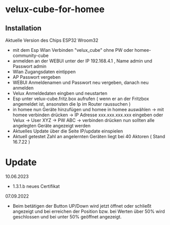 # velux-cube-for-homee
## Installation

Aktuelle Version des Chips ESP32 Wroom32 

  - mit dem Esp Wlan Verbinden "velux_cube" ohne PW oder homee-community-cube
  - anmelden an der WEBUI unter der IP 192.168.4.1 , Name admin und Passwort admin
  - Wlan Zugangsdaten eintippen
  - AP Passwort vergeben 
  - WEBUI Anmeldenamen und Passwort neu vergeben, danach neu anmelden
  - Velux Anmeldedaten eingben und neustarten
  - Esp unter velux-cube.fritz.box aufrufen ( wenn er an der Fritzbox angemeldet ist, ansonsten die Ip im Router raussuchen )
  - in homee nun Geräte hinzufügen und homee in homee auswählen
    -> mit homee verbinden drücken -> IP Adresse xxx.xxx.xxx.xxx eingeben oder Velux -> User XYZ -> PW ABC -> verbinden drücken
    nun sollten alle angelegten Geräte angezeigt werden
  - Aktuelles Update über die Seite IP/update einspielen
  - Aktuell getestet Zahl an angelernten Geräten liegt bei 40 Aktoren ( Stand 16.7.22 )
  
 # Update
 10.06.2023
 - 1.3.1.b neues Certifikat

 07.09.2022
 - Beim betätigen der Button UP/Down wird jetzt öffnet oder schließt angezeigt und bei erreichen der Position bzw. bei 
   Werten über 50% wird geschlossen und bei unter 50% geöffnet angezeigt. 
